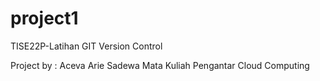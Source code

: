 # project1
TISE22P-Latihan GIT Version Control

Project by : Aceva Arie Sadewa
Mata Kuliah  Pengantar Cloud Computing
